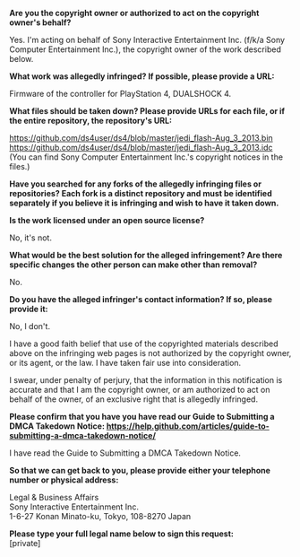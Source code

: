 **Are you the copyright owner or authorized to act on the copyright owner's behalf?**  

Yes. I'm acting on behalf of Sony Interactive Entertainment Inc. (f/k/a Sony Computer Entertainment Inc.), the copyright owner of the work described below.

**What work was allegedly infringed? If possible, please provide a URL:**  

Firmware of the controller for PlayStation 4, DUALSHOCK 4.

**What files should be taken down? Please provide URLs for each file, or if the entire repository, the repository's URL:**  

https://github.com/ds4user/ds4/blob/master/jedi_flash-Aug_3_2013.bin  
https://github.com/ds4user/ds4/blob/master/jedi_flash-Aug_3_2013.idc  
(You can find Sony Computer Entertainment Inc.'s copyright notices in the files.)

**Have you searched for any forks of the allegedly infringing files or repositories? Each fork is a distinct repository and must be identified separately if you believe it is infringing and wish to have it taken down.**  

**Is the work licensed under an open source license?**  

No, it's not.

**What would be the best solution for the alleged infringement? Are there specific changes the other person can make other than removal?**  

No.

**Do you have the alleged infringer's contact information? If so, please provide it:**  

No, I don't.

I have a good faith belief that use of the copyrighted materials described above on the infringing web pages is not authorized by the copyright owner, or its agent, or the law. I have taken fair use into consideration.

I swear, under penalty of perjury, that the information in this notification is accurate and that I am the copyright owner, or am authorized to act on behalf of the owner, of an exclusive right that is allegedly infringed.

**Please confirm that you have you have read our Guide to Submitting a DMCA Takedown Notice: https://help.github.com/articles/guide-to-submitting-a-dmca-takedown-notice/**  

I have read the Guide to Submitting a DMCA Takedown Notice.

**So that we can get back to you, please provide either your telephone number or physical address:**  

Legal & Business Affairs  
Sony Interactive Entertainment Inc.  
1-6-27 Konan Minato-ku, Tokyo, 108-8270 Japan  

**Please type your full legal name below to sign this request:**  
[private]  
